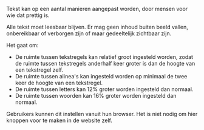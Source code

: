 <!-- @license CC0-1.0 -->

Tekst kan op een aantal manieren aangepast worden, door mensen voor wie dat prettig is.

Alle tekst moet leesbaar blijven. Er mag geen inhoud buiten beeld vallen, onbereikbaar of verborgen zijn of maar gedeeltelijk zichtbaar zijn.

Het gaat om:

- De ruimte tussen tekstregels kan relatief groot ingesteld worden, zodat de ruimte tussen tekstregels anderhalf keer groter is dan de hoogte van een tekstregel zelf.
- De ruimte tussen alinea's kan ingesteld worden op minimaal de twee keer de hoogte van een tekstregel.
- De ruimte tussen letters kan 12% groter worden ingesteld dan normaal.
- De ruimte tussen woorden kan 16% groter worden ingesteld dan normaal.

Gebruikers kunnen dit instellen vanuit hun browser. Het is niet nodig om hier knoppen voor te maken in de website zelf.
